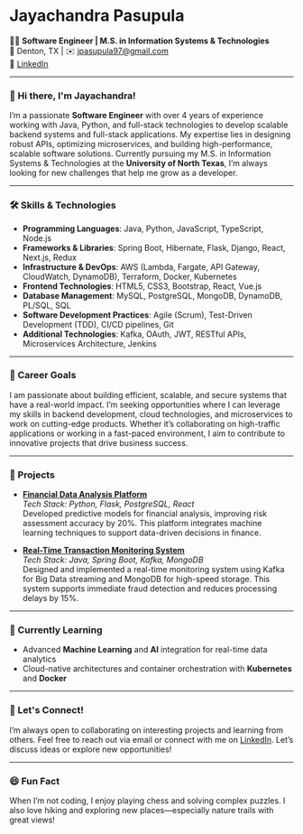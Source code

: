 # Jayachandra Pasupula

👨‍💻 **Software Engineer | M.S. in Information Systems & Technologies**  
📍 Denton, TX | ✉️ [jpasupula97@gmail.com](mailto:jpasupula97@gmail.com)  
🔗 [LinkedIn](https://www.linkedin.com/in/jpasupula)  

---

### 👋 Hi there, I'm Jayachandra!

I’m a passionate **Software Engineer** with over 4 years of experience working with Java, Python, and full-stack technologies to develop scalable backend systems and full-stack applications. My expertise lies in designing robust APIs, optimizing microservices, and building high-performance, scalable software solutions. Currently pursuing my M.S. in Information Systems & Technologies at the **University of North Texas**, I’m always looking for new challenges that help me grow as a developer.

---

### 🛠 Skills & Technologies

- **Programming Languages**: Java, Python, JavaScript, TypeScript, Node.js
- **Frameworks & Libraries**: Spring Boot, Hibernate, Flask, Django, React, Next.js, Redux
- **Infrastructure & DevOps**: AWS (Lambda, Fargate, API Gateway, CloudWatch, DynamoDB), Terraform, Docker, Kubernetes
- **Frontend Technologies**: HTML5, CSS3, Bootstrap, React, Vue.js
- **Database Management**: MySQL, PostgreSQL, MongoDB, DynamoDB, PL/SQL, SQL
- **Software Development Practices**: Agile (Scrum), Test-Driven Development (TDD), CI/CD pipelines, Git
- **Additional Technologies**: Kafka, OAuth, JWT, RESTful APIs, Microservices Architecture, Jenkins

---

### 💼 Career Goals

I am passionate about building efficient, scalable, and secure systems that have a real-world impact. I’m seeking opportunities where I can leverage my skills in backend development, cloud technologies, and microservices to work on cutting-edge products. Whether it’s collaborating on high-traffic applications or working in a fast-paced environment, I aim to contribute to innovative projects that drive business success.

---

### 📂 Projects

- **[Financial Data Analysis Platform](#)**  
  _Tech Stack: Python, Flask, PostgreSQL, React_  
  Developed predictive models for financial analysis, improving risk assessment accuracy by 20%. This platform integrates machine learning techniques to support data-driven decisions in finance.

- **[Real-Time Transaction Monitoring System](#)**  
  _Tech Stack: Java, Spring Boot, Kafka, MongoDB_  
  Designed and implemented a real-time monitoring system using Kafka for Big Data streaming and MongoDB for high-speed storage. This system supports immediate fraud detection and reduces processing delays by 15%.

---

### 🌱 Currently Learning

- Advanced **Machine Learning** and **AI** integration for real-time data analytics
- Cloud-native architectures and container orchestration with **Kubernetes** and **Docker**

---

### 🤝 Let's Connect!

I’m always open to collaborating on interesting projects and learning from others. Feel free to reach out via email or connect with me on [LinkedIn](https://www.linkedin.com/in/jpasupula). Let’s discuss ideas or explore new opportunities!

---

### 😄 Fun Fact

When I’m not coding, I enjoy playing chess and solving complex puzzles. I also love hiking and exploring new places—especially nature trails with great views!
